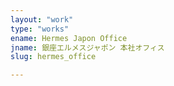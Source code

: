 ```yaml
---
layout: "work"
type: "works"
ename: Hermes Japon Office
jname: 銀座エルメスジャポン 本社オフィス
slug: hermes_office

---
```

